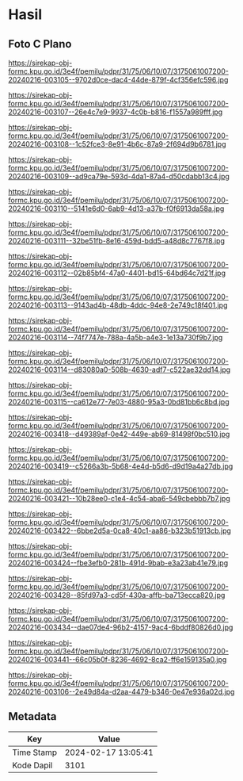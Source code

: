 # Hasil

## Foto C Plano

https://sirekap-obj-formc.kpu.go.id/3e4f/pemilu/pdpr/31/75/06/10/07/3175061007200-20240216-003105--9702d0ce-dac4-44de-879f-4cf356efc596.jpg

https://sirekap-obj-formc.kpu.go.id/3e4f/pemilu/pdpr/31/75/06/10/07/3175061007200-20240216-003107--26e4c7e9-9937-4c0b-b816-f1557a989fff.jpg

https://sirekap-obj-formc.kpu.go.id/3e4f/pemilu/pdpr/31/75/06/10/07/3175061007200-20240216-003108--1c52fce3-8e91-4b6c-87a9-2f694d9b6781.jpg

https://sirekap-obj-formc.kpu.go.id/3e4f/pemilu/pdpr/31/75/06/10/07/3175061007200-20240216-003109--ad9ca79e-593d-4da1-87a4-d50cdabb13c4.jpg

https://sirekap-obj-formc.kpu.go.id/3e4f/pemilu/pdpr/31/75/06/10/07/3175061007200-20240216-003110--5141e6d0-6ab9-4d13-a37b-f0f6913da58a.jpg

https://sirekap-obj-formc.kpu.go.id/3e4f/pemilu/pdpr/31/75/06/10/07/3175061007200-20240216-003111--32be51fb-8e16-459d-bdd5-a48d8c7767f8.jpg

https://sirekap-obj-formc.kpu.go.id/3e4f/pemilu/pdpr/31/75/06/10/07/3175061007200-20240216-003112--02b85bf4-47a0-4401-bd15-64bd64c7d21f.jpg

https://sirekap-obj-formc.kpu.go.id/3e4f/pemilu/pdpr/31/75/06/10/07/3175061007200-20240216-003113--9143ad4b-48db-4ddc-94e8-2e749c18f401.jpg

https://sirekap-obj-formc.kpu.go.id/3e4f/pemilu/pdpr/31/75/06/10/07/3175061007200-20240216-003114--74f7747e-788a-4a5b-a4e3-1e13a730f9b7.jpg

https://sirekap-obj-formc.kpu.go.id/3e4f/pemilu/pdpr/31/75/06/10/07/3175061007200-20240216-003114--d83080a0-508b-4630-adf7-c522ae32dd14.jpg

https://sirekap-obj-formc.kpu.go.id/3e4f/pemilu/pdpr/31/75/06/10/07/3175061007200-20240216-003115--ca612e77-7e03-4880-95a3-0bd81bb6c8bd.jpg

https://sirekap-obj-formc.kpu.go.id/3e4f/pemilu/pdpr/31/75/06/10/07/3175061007200-20240216-003418--d49389af-0e42-449e-ab69-81498f0bc510.jpg

https://sirekap-obj-formc.kpu.go.id/3e4f/pemilu/pdpr/31/75/06/10/07/3175061007200-20240216-003419--c5266a3b-5b68-4e4d-b5d6-d9d19a4a27db.jpg

https://sirekap-obj-formc.kpu.go.id/3e4f/pemilu/pdpr/31/75/06/10/07/3175061007200-20240216-003421--10b28ee0-c1e4-4c54-aba6-549cbebbb7b7.jpg

https://sirekap-obj-formc.kpu.go.id/3e4f/pemilu/pdpr/31/75/06/10/07/3175061007200-20240216-003422--6bbe2d5a-0ca8-40c1-aa86-b323b51913cb.jpg

https://sirekap-obj-formc.kpu.go.id/3e4f/pemilu/pdpr/31/75/06/10/07/3175061007200-20240216-003424--fbe3efb0-281b-491d-9bab-e3a23ab41e79.jpg

https://sirekap-obj-formc.kpu.go.id/3e4f/pemilu/pdpr/31/75/06/10/07/3175061007200-20240216-003428--85fd97a3-cd5f-430a-affb-ba713ecca820.jpg

https://sirekap-obj-formc.kpu.go.id/3e4f/pemilu/pdpr/31/75/06/10/07/3175061007200-20240216-003434--dae07de4-96b2-4157-9ac4-6bddf80826d0.jpg

https://sirekap-obj-formc.kpu.go.id/3e4f/pemilu/pdpr/31/75/06/10/07/3175061007200-20240216-003441--66c05b0f-8236-4692-8ca2-ff6e159135a0.jpg

https://sirekap-obj-formc.kpu.go.id/3e4f/pemilu/pdpr/31/75/06/10/07/3175061007200-20240216-003106--2e49d84a-d2aa-4479-b346-0e47e936a02d.jpg


## Metadata

| Key        | Value               |
| ---------- | ------------------- |
| Time Stamp | 2024-02-17 13:05:41 |
| Kode Dapil | 3101                |



